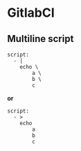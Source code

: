 # GitlabCI

## Multiline script

```text
script:
  - |
    echo \
        a \
        b \
        c
```

**or**

```text
script:
  - >
    echo
        a
        b
        c
```

